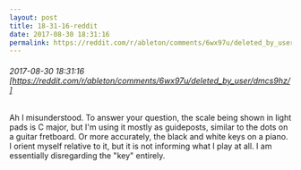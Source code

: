 ```yaml
---
layout: post
title: 18-31-16-reddit
date: 2017-08-30 18:31:16
permalink: https://reddit.com/r/ableton/comments/6wx97u/deleted_by_user/dmcs9hz/
---
```


###### 2017-08-30 18:31:16 [https://reddit.com/r/ableton/comments/6wx97u/deleted_by_user/dmcs9hz/]
Ah I misunderstood. To answer your question, the scale being shown in light pads is C major, but I'm using it mostly as guideposts, similar to the dots on a guitar fretboard. Or more accurately, the black and white keys on a piano. I orient myself relative to it, but it is not informing what I play at all. I am essentially disregarding the "key" entirely.

